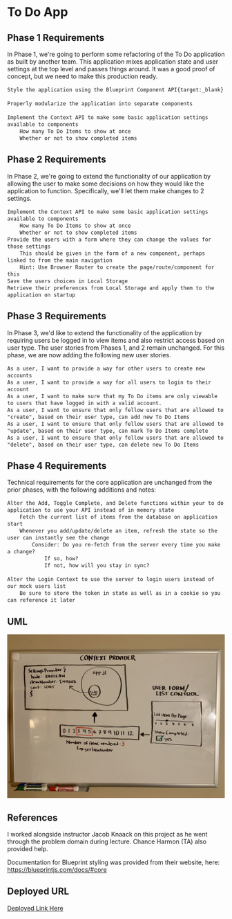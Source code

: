 # To Do App

## Phase 1 Requirements

In Phase 1, we're going to perform some refactoring of the To Do application as built by another team. This application mixes application state and user settings at the top level and passes things around. It was a good proof of concept, but we need to make this production ready.

    Style the application using the Blueprint Component API{target:_blank}

    Properly modularize the application into separate components

    Implement the Context API to make some basic application settings available to components
        How many To Do Items to show at once
        Whether or not to show completed items

## Phase 2 Requirements

In Phase 2, we're going to extend the functionality of our application by allowing the user to make some decisions on how they would like the application to function. Specifically, we'll let them make changes to 2 settings.

    Implement the Context API to make some basic application settings available to components
        How many To Do Items to show at once
        Whether or not to show completed items
    Provide the users with a form where they can change the values for those settings
        This should be given in the form of a new component, perhaps linked to from the main navigation
        Hint: Use Browser Router to create the page/route/component for this
    Save the users choices in Local Storage
    Retrieve their preferences from Local Storage and apply them to the application on startup


## Phase 3 Requirements

In Phase 3, we'd like to extend the functionality of the application by requiring users be logged in to view items and also restrict access based on user type. The user stories from Phases 1, and 2 remain unchanged. For this phase, we are now adding the following new user stories.

    As a user, I want to provide a way for other users to create new accounts
    As a user, I want to provide a way for all users to login to their account
    As a user, I want to make sure that my To Do items are only viewable to users that have logged in with a valid account.
    As a user, I want to ensure that only fellow users that are allowed to "create", based on their user type, can add new To Do Items
    As a user, I want to ensure that only fellow users that are allowed to "update", based on their user type, can mark To Do Items complete
    As a user, I want to ensure that only fellow users that are allowed to "delete", based on their user type, can delete new To Do Items


## Phase 4 Requirements

Technical requirements for the core application are unchanged from the prior phases, with the following additions and notes:

    Alter the Add, Toggle Complete, and Delete functions within your to do application to use your API instead of in memory state
        Fetch the current list of items from the database on application start
        Whenever you add/update/delete an item, refresh the state so the user can instantly see the change
            Consider: Do you re-fetch from the server every time you make a change?
                If so, how?
                If not, how will you stay in sync?

    Alter the Login Context to use the server to login users instead of our mock users list
        Be sure to store the token in state as well as in a cookie so you can reference it later


## UML

![UML](assets/todoUML.jpg)

## References

I worked alongside instructor Jacob Knaack on this project as he went through the problem domain during lecture. Chance Harmon (TA) also provided help.

Documentation for Blueprint styling was provided from their website, here:
https://blueprintjs.com/docs/#core

## Deployed URL

[Deployed Link Here](https://keen-jennings-328dbf.netlify.app/)